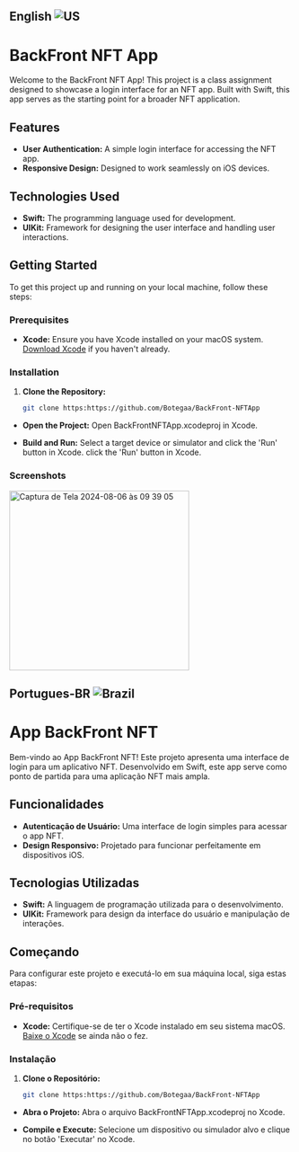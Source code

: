 ## English ![US](https://raw.githubusercontent.com/stevenrskelton/flag-icon/master/png/16/country-4x3/us.png)

# BackFront NFT App

Welcome to the BackFront NFT App! This project is a class assignment designed to showcase a login interface for an NFT app. Built with Swift, this app serves as the starting point for a broader NFT application.

## Features

- **User Authentication:** A simple login interface for accessing the NFT app.
- **Responsive Design:** Designed to work seamlessly on iOS devices.

## Technologies Used

- **Swift:** The programming language used for development.
- **UIKit:** Framework for designing the user interface and handling user interactions.

## Getting Started

To get this project up and running on your local machine, follow these steps:

### Prerequisites

- **Xcode:** Ensure you have Xcode installed on your macOS system. [Download Xcode](https://developer.apple.com/xcode/) if you haven't already.

### Installation

1. **Clone the Repository:**
   ```bash
   git clone https:https://github.com/Botegaa/BackFront-NFTApp

- **Open the Project:**
Open BackFrontNFTApp.xcodeproj in Xcode.

- **Build and Run:**
Select a target device or simulator and click the 'Run' button in Xcode.
click the 'Run' button in Xcode.

### Screenshots
<img width="320" alt="Captura de Tela 2024-08-06 às 09 39 05" src="https://github.com/user-attachments/assets/7225e0d2-6a05-424f-8ef7-e4d87b261c34">

## Portugues-BR ![Brazil](https://raw.githubusercontent.com/stevenrskelton/flag-icon/master/png/16/country-4x3/br.png "Brazil")

#  App BackFront NFT

Bem-vindo ao App BackFront NFT! Este projeto apresenta uma interface de login para um aplicativo NFT. Desenvolvido em Swift, este app serve como ponto de partida para uma aplicação NFT mais ampla.

## Funcionalidades

- **Autenticação de Usuário:** Uma interface de login simples para acessar o app NFT.
- **Design Responsivo:** Projetado para funcionar perfeitamente em dispositivos iOS.

## Tecnologias Utilizadas

- **Swift:** A linguagem de programação utilizada para o desenvolvimento.
- **UIKit:** Framework para design da interface do usuário e manipulação de interações.

## Começando

Para configurar este projeto e executá-lo em sua máquina local, siga estas etapas:

### Pré-requisitos

- **Xcode:** Certifique-se de ter o Xcode instalado em seu sistema macOS. [Baixe o Xcode](https://developer.apple.com/xcode/) se ainda não o fez.

### Instalação

1. **Clone o Repositório:**
   ```bash
   git clone https:https://github.com/Botegaa/BackFront-NFTApp

- **Abra o Projeto:**
Abra o arquivo BackFrontNFTApp.xcodeproj no Xcode.

- **Compile e Execute:**
Selecione um dispositivo ou simulador alvo e clique no botão 'Executar' no Xcode.


